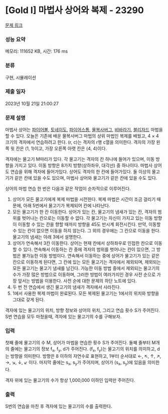 # [Gold I] 마법사 상어와 복제 - 23290 

[문제 링크](https://www.acmicpc.net/problem/23290) 

### 성능 요약

메모리: 111652 KB, 시간: 176 ms

### 분류

구현, 시뮬레이션

### 제출 일자

2023년 10월 21일 21:00:27

### 문제 설명

<p>마법사 상어는 <a href="/problem/20056">파이어볼</a>, <a href="/problem/20057">토네이도</a>, <a href="/problem/20058">파이어스톰</a>, <a href="/problem/21610">물복사버그</a>, <a href="/problem/21610">비바라기</a>, <a href="/problem/21611">블리자드</a> 마법을 할 수 있다. 오늘은 기존에 배운 물복사버그 마법의 상위 마법인 복제를 배웠고, 4 × 4 크기의 격자에서 연습하려고 한다. (r, c)는 격자의 r행 c열을 의미한다. 격자의 가장 왼쪽 윗 칸은 (1, 1)이고, 가장 오른쪽 아랫 칸은 (4, 4)이다.</p>

<p>격자에는 물고기 M마리가 있다. 각 물고기는 격자의 칸 하나에 들어가 있으며, 이동 방향을 가지고 있다. 이동 방향은 8가지 방향(상하좌우, 대각선) 중 하나이다. 마법사 상어도 연습을 위해 격자에 들어가있다. 상어도 격자의 한 칸에 들어가있다. 둘 이상의 물고기가 같은 칸에 있을 수도 있으며, 마법사 상어와 물고기가 같은 칸에 있을 수도 있다.</p>

<p>상어의 마법 연습 한 번은 다음과 같은 작업이 순차적으로 이루어진다.</p>

<ol>
	<li>상어가 모든 물고기에게 복제 마법을 시전한다. 복제 마법은 시간이 조금 걸리기 때문에, 아래 5번에서 물고기가 복제되어 칸에 나타난다.</li>
	<li>모든 물고기가 한 칸 이동한다. 상어가 있는 칸, 물고기의 냄새가 있는 칸, 격자의 범위를 벗어나는 칸으로는 이동할 수 없다. 각 물고기는 자신이 가지고 있는 이동 방향이 이동할 수 있는 칸을 향할 때까지 방향을 45도 반시계 회전시킨다. 만약, 이동할 수 있는 칸이 없으면 이동을 하지 않는다. 그 외의 경우에는 그 칸으로 이동을 한다. 물고기의 냄새는 아래 3에서 설명한다.</li>
	<li>상어가 연속해서 3칸 이동한다. 상어는 현재 칸에서 상하좌우로 인접한 칸으로 이동할 수 있다. 연속해서 이동하는 칸 중에 격자의 범위를 벗어나는 칸이 있으면, 그 방법은 불가능한 이동 방법이다. 연속해서 이동하는 중에 상어가 물고기가 있는 같은 칸으로 이동하게 된다면, 그 칸에 있는 모든 물고기는 격자에서 제외되며, 제외되는 모든 물고기는 물고기 냄새를 남긴다. 가능한 이동 방법 중에서 제외되는 물고기의 수가 가장 많은 방법으로 이동하며, 그러한 방법이 여러가지인 경우 사전 순으로 가장 앞서는 방법을 이용한다. 사전 순에 대한 문제의 하단 노트에 있다.</li>
	<li>두 번 전 연습에서 생긴 물고기의 냄새가 격자에서 사라진다.</li>
	<li>1에서 사용한 복제 마법이 완료된다. 모든 복제된 물고기는 1에서의 위치와 방향을 그대로 갖게 된다.</li>
</ol>

<p>격자에 있는 물고기의 위치, 방향 정보와 상어의 위치, 그리고 연습 횟수 S가 주어진다. S번 연습을 모두 마쳤을때, 격자에 있는 물고기의 수를 구해보자.</p>

### 입력 

 <p>첫째 줄에 물고기의 수 M, 상어가 마법을 연습한 횟수 S가 주어진다. 둘째 줄부터 M개의 줄에는 물고기의 정보 f<sub>x</sub>, f<sub>y</sub>, d가 주어진다. (f<sub>x</sub>, f<sub>y</sub>)는 물고기의 위치를 의미하고, d는 방향을 의미한다. 방향은 8 이하의 자연수로 표현하고, 1부터 순서대로 ←, ↖, ↑, ↗, →, ↘, ↓, ↙ 이다. 마지막 줄에는 s<sub>x</sub>, s<sub>y</sub>가 주어지며, 상어가 (s<sub>x</sub>, s<sub>y</sub>)에 있음을 의미한다.</p>

<p>격자 위에 있는 물고기의 수가 항상 1,000,000 이하인 입력만 주어진다.</p>

### 출력 

 <p>S번의 연습을 마친 후 격자에 있는 물고기의 수를 출력한다.</p>

